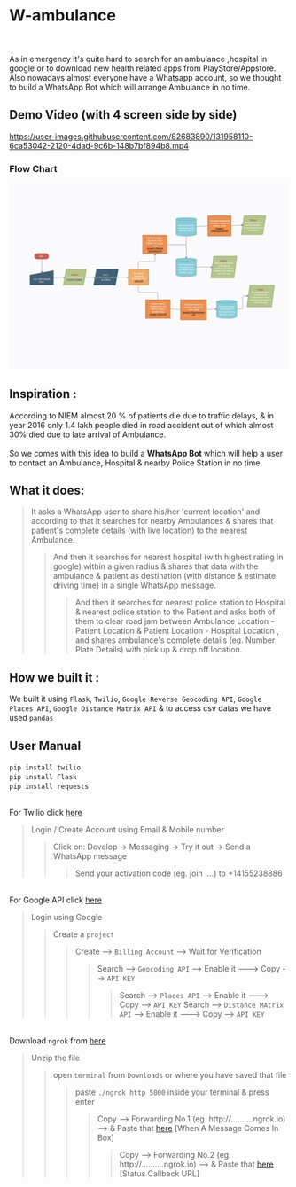 # W-ambulance

<br><br>As in emergency it's quite hard to search for an ambulance ,hospital in google or to download new health related apps from PlayStore/Appstore. Also nowadays almost everyone have a Whatsapp account, so we thought to build a WhatsApp Bot which will arrange Ambulance in no time.

## Demo Video (with 4 screen side by side)
https://user-images.githubusercontent.com/82683890/131958110-6ca53042-2120-4dad-9c6b-148b7bf894b8.mp4
### Flow Chart
<img src="https://github.com/belelaritra/W-ambulance/blob/main/Wambulance.png" width="700"/>

## Inspiration : 
According to NIEM almost 20 % of patients die due to traffic delays, & in year 2016 only 1.4 lakh people died in road accident out of which almost 30% died due to late arrival of Ambulance. 
<br><br>So we comes with this idea to build a **WhatsApp Bot** which will help a user to contact an Ambulance, Hospital & nearby Police Station in no time.


## What it does: 
>It asks a WhatsApp user to share his/her 'current location' and according to that it searches for nearby Ambulances & shares that patient's complete details (with live location)  to the nearest Ambulance. 
>>And then it searches for nearest hospital (with highest rating in google) within a given radius & shares that data with the ambulance & patient as destination (with distance & estimate driving time) in a single WhatsApp message.
>>>And then it searches for nearest police station to Hospital & nearest police station to the Patient and asks both of them to clear road jam between Ambulance Location - Patient Location & Patient Location - Hospital Location , and shares ambulance's complete details (eg. Number Plate Details) with pick up & drop off location.


## How we built it : 
We built it using `Flask`, `Twilio`, `Google Reverse Geocoding API`, `Google Places API`, `Google Distance Matrix API` & to access csv datas we have used `pandas`

## User Manual
`pip install twilio`<br>
`pip install Flask`<br>
`pip install requests`<br>

<br>For Twilio click [here](www.twilio.com/referral/Njt8YO)
<br>
> Login / Create Account using Email & Mobile number
>> Click on: Develop -> Messaging -> Try it out -> Send a WhatsApp message
>>> Send your activation code (eg. join ....) to +14155238886 


<br>For Google API click [here](https://console.cloud.google.com/apis/dashboard)
>Login using Google
>>Create a `project`
>>>Create --> `Billing Account` --> Wait for Verification
>>>>Search --> `Geocoding API` --> Enable it ---> Copy --> `API KEY`
>>>>>Search --> `Places API` --> Enable it ---> Copy --> `API KEY`
>>>>>Search --> `Distance MAtrix API` --> Enable it ---> Copy --> `API KEY`

<br>Download `ngrok` from [here](https://ngrok.com/download)<br>
>Unzip the file
>>open `terminal` from `Downloads` or where you have saved that file
>>>paste `./ngrok http 5000` inside your terminal & press enter
>>>>Copy --> Forwarding No.1 (eg. http://..........ngrok.io) --> & Paste that [here](https://console.twilio.com/us1/develop/sms/settings/whatsapp-sandbox?frameUrl=%2Fconsole%2Fsms%2Fwhatsapp%2Fsandbox%3Fx-target-region%3Dus1) [When A Message Comes In Box]
>>>>>Copy --> Forwarding No.2 (eg. http://..........ngrok.io) --> & Paste that [here](https://console.twilio.com/us1/develop/sms/settings/whatsapp-sandbox?frameUrl=%2Fconsole%2Fsms%2Fwhatsapp%2Fsandbox%3Fx-target-region%3Dus1) [Status Callback URL]
